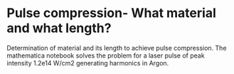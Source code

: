 # Pulse compression- What material and what length?
 Determination of material and its length to achieve pulse compression. The mathematica notebook solves the problem for a laser pulse of peak intensity 1.2e14 W/cm2 generating harmonics in Argon.
